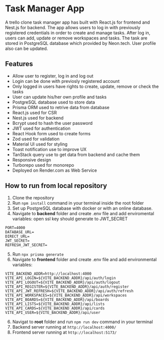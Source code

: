 # **Task Manager App**

A trello clone task manager app has built with React.js for frontend and Nest.js for backend. The app allows users to log in with previously registered credentials in order to create and manage tasks. After log in, users can add, update or remove workspaces and tasks. The task are stored in PostgreSQL database which provided by Neon.tech. User profile also can be updated.


## Features

- Allow user to register, log in and log out
- Login can be done with previosly registered account
- Only logged in users have rights to create, update, remove or check the tasks
- User can update his/her own profile and tasks
- PostgreSQL database used to store data
- Prisma ORM used to retrive data from database
- React.js used for CSR
- Nest.js used for backend
- Bcrypt used to hash the user password
- JWT used for authentication
- React Hook form used to create forms
- Zod used for validation
- Material UI used for styling
- Toast notification use to improve UX
- TanStack query use to get data from backend and cache them
- Responsive design
- Turborepo used for monorepo
- Deployed on Render.com as Web Service

## How to run from local repository

1. Clone the repository
2. Run `npm install` command in your terminal inside the root folder
3. Set up PostgreSQL database with docker or with an online database.
4. Navigate to **backend** folder and create .env file and add enviromental variables:
   open ssl key should generate to JWT_SECRET<br>

```
PORT=4000
DATABASE_URL=
DIRECT_URL=
JWT_SECRET=
REFRESH_JWT_SECRET=
```

5. Run `npx prisma generate`
6. Navigate to **frontend** folder and create .env file and add environmental variables:

```
VITE_BACKEND_ADDR=http://localhost:4000
VITE_API_LOGIN=${VITE_BACKEND_ADDR}/api/auth/login
VITE_API_LOGOUT=${VITE_BACKEND_ADDR}/api/auth/logout
VITE_API_REGISTER=${VITE_BACKEND_ADDR}/api/auth/register
VITE_API_JWT_REFRESH=${VITE_BACKEND_ADDR}/api/auth/refresh
VITE_API_WORKSPACES=${VITE_BACKEND_ADDR}/api/workspaces
VITE_API_BOARDS=${VITE_BACKEND_ADDR}/api/boards
VITE_API_LISTS=${VITE_BACKEND_ADDR}/api/lists
VITE_API_CARDS=${VITE_BACKEND_ADDR}/api/cards
VITE_API_USER=${VITE_BACKEND_ADDR}/api/user
```

6. Navigat to **root** folder and run `npm run dev` command in your terminal
7. Backend server running at `http://localhost:4000/`
8. Frontend server running at `http://localhost:5173/`

